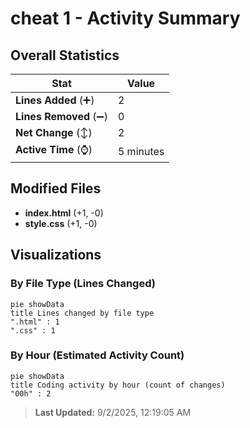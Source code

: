 # cheat 1 - Activity Summary 

## Overall Statistics

| Stat                   | Value                                                             |
| ---------------------- | ----------------------------------------------------------------- |
| **Lines Added** (➕)   | 2                                          |
| **Lines Removed** (➖) | 0                                        |
| **Net Change** (↕)    | 2                |
| **Active Time** (⌚)   | 5 minutes |


## Modified Files
- **index.html** (+1, -0)
- **style.css** (+1, -0)

## Visualizations

### By File Type (Lines Changed)

```mermaid
pie showData
title Lines changed by file type
".html" : 1
".css" : 1
```

### By Hour (Estimated Activity Count)

```mermaid
pie showData
title Coding activity by hour (count of changes)
"00h" : 2
```


> **Last Updated:** 9/2/2025, 12:19:05 AM